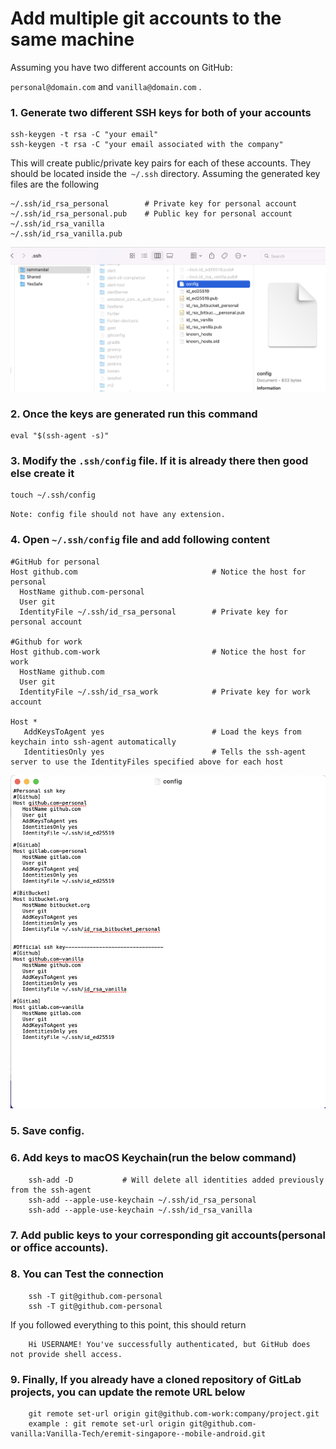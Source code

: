 
# Add multiple git accounts to the same machine

Assuming you have two different accounts on GitHub: 

`personal@domain.com` and `vanilla@domain.com` .

### 1. Generate two different SSH keys for both of your accounts

    ssh-keygen -t rsa -C "your email"
    ssh-keygen -t rsa -C "your email associated with the company"

This will create public/private key pairs for each of these accounts. They should be located inside the` ~/.ssh` directory. Assuming the generated key files are the following

    ~/.ssh/id_rsa_personal        # Private key for personal account
    ~/.ssh/id_rsa_personal.pub    # Public key for personal account
    ~/.ssh/id_rsa_vanilla
    ~/.ssh/id_rsa_vanilla.pub

<img src="https://github.com/ronem123/MyHelpers/blob/master/Resources/private-public-ssh.png"/>

### 2. Once the keys are generated run this command

    eval "$(ssh-agent -s)"

### 3. Modify the `.ssh/config` file. If it is already there then good else create it

    touch ~/.ssh/config

`Note: config file should not have any extension.`

### 4. Open `~/.ssh/config` file and add following content

    #GitHub for personal
    Host github.com                              # Notice the host for personal
      HostName github.com-personal
      User git
      IdentityFile ~/.ssh/id_rsa_personal        # Private key for personal account
    
    #Github for work
    Host github.com-work                         # Notice the host for work 
      HostName github.com
      User git
      IdentityFile ~/.ssh/id_rsa_work            # Private key for work account
    
    Host *
       AddKeysToAgent yes                        # Load the keys from keychain into ssh-agent automatically
       IdentitiesOnly yes                        # Tells the ssh-agent server to use the IdentityFiles specified above for each host
       
<img src="https://github.com/ronem123/MyHelpers/blob/master/Resources/ssh-config.png"/>

### 5. Save config.

### 6. Add keys to macOS Keychain(run the below command)

        ssh-add -D           # Will delete all identities added previously from the ssh-agent
        ssh-add --apple-use-keychain ~/.ssh/id_rsa_personal
        ssh-add --apple-use-keychain ~/.ssh/id_rsa_vanilla

### 7. Add public keys to your corresponding git accounts(personal or office accounts).

### 8. You can Test the connection 
        ssh -T git@github.com-personal
        ssh -T git@github.com-personal

If you followed everything to this point, this should return

        Hi USERNAME! You've successfully authenticated, but GitHub does not provide shell access.

### 9. Finally, If you already have a cloned repository of GitLab projects, you can update the remote URL below

        git remote set-url origin git@github.com-work:company/project.git
        example : git remote set-url origin git@github.com-vanilla:Vanilla-Tech/eremit-singapore--mobile-android.git
